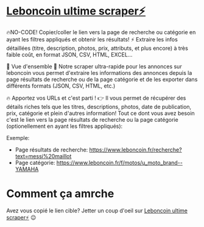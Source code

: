 # [Leboncoin ultime scraper⚡](https://apify.com/azzouzana/leboncoin-ultime-scraperd) 
🔥NO-CODE! Copier/coller le lien vers la page de recherche ou catégorie en ayant les filtres appliqués et obtenir les résultats! ⚡ Extraire les infos détaillées (titre, description, photos, prix, attributs, et plus encore) à très faible coût, en format JSON, CSV, HTML, EXCEL...

🤩 Vue d'ensemble
🚀 Notre scraper ultra-rapide pour les annonces sur leboncoin vous permet d'extraire les informations des annonces depuis la page résultats de recherche ou de la page catégorie et de les exporter dans différents formats (JSON, CSV, HTML, etc.) 

🔥 Apportez vos URLs et c'est parti !
👉 Il vous permet de récupérer des détails riches tels que les titres, descriptions, photos, date de publication, prix, catégorie et plein d'autres information! Tout ce dont vous avez besoin c'est le lien vers la page résultats de recherche ou la page catégorie (optionellement en ayant les filtres appliqués):

Exemple:

- Page résultats de recherche: https://www.leboncoin.fr/recherche?text=messi%20maillot
- Page catégorie: https://www.leboncoin.fr/f/motos/u_moto_brand--YAMAHA

# Comment ça amrche
Avez vous copié le lien cible? Jetter un coup d'oeil sur [Leboncoin ultime scraper⚡](https://apify.com/azzouzana/leboncoin-ultime-scraperd) 😉 

